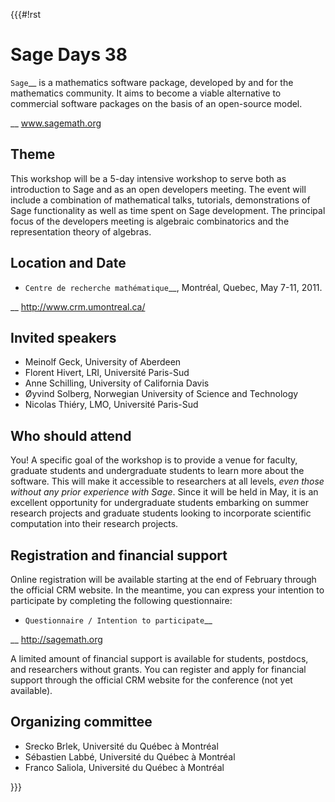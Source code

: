 {{{#!rst

Sage Days 38
============

`Sage`__ is a mathematics software package,
developed by and for the mathematics community. It aims to
become a viable alternative to commercial software packages
on the basis of an open-source model.

__ www.sagemath.org

Theme
-----

This workshop will be a 5-day intensive workshop to serve
both as introduction to Sage and as an open developers
meeting. The event will include a combination of
mathematical talks, tutorials, demonstrations of Sage
functionality as well as time spent on Sage development. The
principal focus of the developers meeting is algebraic
combinatorics and the representation theory of algebras.

Location and Date
-----------------

 * `Centre de recherche mathématique`__, Montréal, Quebec, May 7-11, 2011.

__ http://www.crm.umontreal.ca/

Invited speakers
----------------

* Meinolf Geck, University of Aberdeen
* Florent Hivert, LRI, Université Paris-Sud
* Anne Schilling, University of California Davis
* Øyvind Solberg, Norwegian University of Science and Technology
* Nicolas Thiéry, LMO, Université Paris-Sud


Who should attend
-----------------

You! A specific goal of the workshop is to provide a venue
for faculty, graduate students and undergraduate students to
learn more about the software. This will make it accessible
to researchers at all levels, *even those without any prior
experience with Sage*. Since it will be held in May, it is
an excellent opportunity for undergraduate students
embarking on summer research projects and graduate students
looking to incorporate scientific computation into their
research projects.

Registration and financial support
----------------------------------

Online registration will be available starting at the end of
February through the official CRM website. In the meantime,
you can express your intention to participate by completing
the following questionnaire:

 * `Questionnaire / Intention to participate`__

__ http://sagemath.org

A limited amount of financial support is available for students, postdocs, and
researchers without grants. You can register and apply for financial support
through the official CRM website for the conference (not yet available).


Organizing committee
--------------------

 * Srecko Brlek, Université du Québec à Montréal
 * Sébastien Labbé, Université du Québec à Montréal
 * Franco Saliola, Université du Québec à Montréal

}}}
